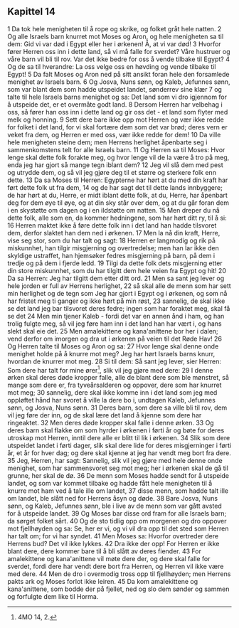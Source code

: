 ## Kapittel 14

1 Da tok hele menigheten til å rope og skrike, og folket gråt hele natten.
2 Og alle Israels barn knurret mot Moses og Aron, og hele menigheten sa til dem: Gid vi var død i Egypt eller her i ørkenen! Å, at vi var død!
3 Hvorfor fører Herren oss inn i dette land, så vi må falle for sverdet? Våre hustruer og våre barn vil bli til rov. Var det ikke bedre for oss å vende tilbake til Egypt?
4 Og de sa til hverandre: La oss velge oss en høvding og vende tilbake til Egypt!
5 Da falt Moses og Aron ned på sitt ansikt foran hele den forsamlede menighet av Israels barn.
6 Og Josva, Nuns sønn, og Kaleb, Jefunnes sønn, som var blant dem som hadde utspeidet landet, sønderrev sine klær
7 og talte til hele Israels barns menighet og sa: Det land som vi dro igjennom for å utspeide det, er et overmåte godt land.
8 Dersom Herren har velbehag i oss, så fører han oss inn i dette land og gir oss det - et land som flyter med melk og honning.
9 Sett dere bare ikke opp mot Herren og vær ikke redde for folket i det land, for vi skal fortære dem som det var brød; deres vern er veket fra dem, og Herren er med oss, vær ikke redde for dem!
10 Da ville hele menigheten steine dem; men Herrens herlighet åpenbarte seg i sammenkomstens telt for alle Israels barn.
11 Og Herren sa til Moses: Hvor lenge skal dette folk forakte meg, og hvor lenge vil de la være å tro på meg, enda jeg har gjort så mange tegn iblant dem?
12 Jeg vil slå dem med pest og utrydde dem, og så vil jeg gjøre deg til et større og sterkere folk enn dette.
13 Da sa Moses til Herren: Egypterne har hørt at du med din kraft har ført dette folk ut fra dem,
14 og de har sagt det til dette lands innbyggere; de har hørt at du, Herre, er midt iblant dette folk, at du, Herre, har åpenbart deg for dem øye til øye, og at din sky står over dem, og at du går foran dem i en skystøtte om dagen og i en ildstøtte om natten.
15 Men dreper du nå dette folk, alle som en, da kommer hedningene, som har hørt ditt ry, til å si:
16 Herren maktet ikke å føre dette folk inn i det land han hadde tilsvoret dem, derfor slaktet han dem ned i ørkenen.
17 Men la nå din kraft, Herre, vise seg stor, som du har talt og sagt:
18 Herren er langmodig og rik på miskunnhet, han tilgir misgjerning og overtredelse; men han lar ikke den skyldige ustraffet, han hjemsøker fedres misgjerning på barn, på dem i tredje og på dem i fjerde ledd.
19 Tilgi da dette folk dets misgjerning etter din store miskunnhet, som du har tilgitt dem hele veien fra Egypt og hit!
20 Da sa Herren: Jeg har tilgitt dem etter ditt ord.
21 Men sa sant jeg lever og hele jorden er full av Herrens herlighet,
22 så skal alle de menn som har sett min herlighet og de tegn som Jeg har gjort i Egypt og i ørkenen, og som nå har fristet meg ti ganger og ikke hørt på min røst,
23 sannelig, de skal ikke se det land jeg bar tilsvoret deres fedre; ingen som har foraktet meg, skal få se det
24 Men min tjener Kaleb - fordi det var en annen ånd i ham, og han trolig fulgte meg, så vil jeg føre ham inn i det land han har vært i, og hans slekt skal eie det.
25 Men amalekittene og kana'anittene bor her i dalen; vend derfor om imorgen og dra ut i ørkenen på veien til det Røde Hav!
26 Og Herren talte til Moses og Aron og sa:
27 Hvor lenge skal denne onde menighet holde på å knurre mot meg? Jeg har hørt Israels barns knurr, hvordan de knurrer mot meg.
28 Si til dem: Så sant jeg lever, sier Herren: Som dere har talt for mine ører[^1], slik vil jeg gjøre med dere:
29 I denne ørken skal deres døde kropper falle, alle de blant dere som ble mønstret, så mange som dere er, fra tyveårsalderen og oppover, dere som har knurret mot meg;
30 sannelig, dere skal ikke komme inn i det land som jeg med oppløftet hånd har svoret å ville la dere bo i, undtagen Kaleb, Jefunnes sønn, og Josva, Nuns sønn.
31 Deres barn, som dere sa ville bli til rov, dem vil jeg føre der inn, og de skal lære det land å kjenne som dere har ringeaktet.
32 Men deres døde kropper skal falle i denne ørken.
33 Og deres barn skal flakke om som hyrder i ørkenen i førti år og bøte for deres utroskap mot Herren, inntil dere alle er blitt til lik i ørkenen.
34 Slik som dere utspeidet landet i førti dager, slik skal dere lide for deres misgjerninger i førti år, et år for hver dag; og dere skal kjenne at jeg har vendt meg bort fra dere.
35 Jeg, Herren, har sagt: Sannelig, slik vil jeg gjøre med hele denne onde menighet, som har sammensvoret seg mot meg; her i ørkenen skal de gå til grunne, her skal de dø.
36 De menn som Moses hadde sendt for å utspeide landet, og som var kommet tilbake og hadde fått hele menigheten til å knurre mot ham ved å tale ille om landet,
37 disse menn, som hadde talt ille om landet, ble slått ned for Herrens åsyn og døde.
38 Bare Josva, Nuns sønn, og Kaleb, Jefunnes sønn, ble i live av de menn som var gått avsted for å utspeide landet.
39 Og Moses bar disse ord fram for alle Israels barn; da sørget folket sårt.
40 Og de sto tidlig opp om morgenen og dro oppover mot fjellhøyden og sa: Se, her er vi, og vi vil dra opp til det sted som Herren har talt om; for vi har syndet.
41 Men Moses sa: Hvorfor overtreder dere Herrens bud? Det vil ikke lykkes.
42 Dra ikke der opp! For Herren er ikke blant dere, dere kommer bare til å bli slått av deres fiender.
43 For amalekittene og kana'anittene vil møte dere der, og dere skal falle for sverdet, fordi dere har vendt dere bort fra Herren, og Herren vil ikke være med dere.
44 Men de dro i overmodig tross opp til fjellhøyden; men Herrens pakts ark og Moses forlot ikke leiren.
45 Da kom amalekittene og kana'anittene, som bodde der på fjellet, ned og slo dem sønder og sammen og forfulgte dem like til Horma.

[^1]:  4MO 14, 2.
